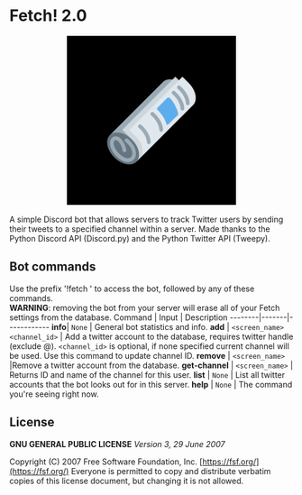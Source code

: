 # Fetch! 2.0
<p align="center">
  <img src="./fetch_logo.png">
</p>

A simple Discord bot that allows servers to track Twitter users by sending their tweets to a specified channel within a server.
Made thanks to the Python Discord API (Discord.py) and the Python Twitter API (Tweepy).

## Bot commands
Use the prefix '!fetch ' to access the bot, followed by any of these commands.<br />**WARNING**: removing the bot from your server will erase all of your Fetch settings from the database. 
Command | Input | Description
--------|-------|------------
**info**| `None` | General bot statistics and info.
**add** | `<screen_name>` `<channel_id>` | Add a twitter account to the database, requires twitter handle (exclude @). `<channel_id>` is optional, if none specified current channel will be used. Use this command to update channel ID.
**remove** | `<screen_name>` |Remove a twitter account from the database.
**get-channel** | `<screen_name>` | Returns ID and name of the channel for this user.
**list** | `None` | List all twitter accounts that the bot looks out for in this server.
**help** | `None` | The command you're seeing right now.

## License
**GNU GENERAL PUBLIC LICENSE**
*Version 3, 29 June 2007*

Copyright (C) 2007 Free Software Foundation, Inc. [https://fsf.org/](https://fsf.org/)
Everyone is permitted to copy and distribute verbatim copies
of this license document, but changing it is not allowed.